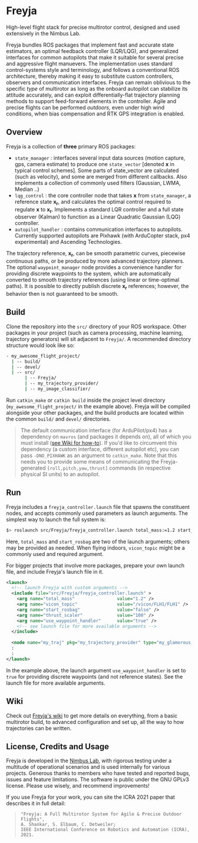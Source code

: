 # Freyja
High-level flight stack for precise multirotor control, designed and used extensively in the Nimbus Lab.

Freyja bundles ROS packages that implement fast and accurate state estimators, an optimal feedback controller (LQR/LQG), and generalized interfaces for common autopilots that make it suitable for several precise and aggressive flight manuevers. The implementation uses standard control-systems style and terminology, and follows a conventional ROS architecture, thereby making it easy to substitute custom controllers, observers and communication interfaces. Freyja can remain oblivious to the specific _type_ of multirotor as long as the onboard autopilot can stabilize its attitude accurately, and can exploit differentially-flat trajectory planning methods to support feed-forward elements in the controller. Agile and precise flights can be performed _outdoors,_ even under high wind conditions, when bias compensation and RTK GPS integration is enabled.

## Overview
Freyja is a collection of **three** primary ROS packages:
- `state_manager` : interfaces several input data sources (motion capture, gps, camera estimate) to produce one `state_vector` [denoted **x** in typical control schemes]. Some parts of state_vector are calculated (such as velocity), and some are merged from different callbacks. Also implements a collection of commonly used filters (Gaussian, LWMA, Median ..)
- `lqg_control`   : the core controller node that takes **x** from `state_manager`, a reference state **x<sub>r</sub>**, and calculates the optimal control required to regulate **x** to **x<sub>r</sub>**. Implements a standard LQR controller and a full state observer (Kalman) to function as a Linear Quadratic Gaussian (LQG) controller.
- `autopilot_handler` : contains communication interfaces to autopilots. Currently supported autopilots are Pixhawk (with ArduCopter stack, px4 experimental) and Ascending Technologies.

The trajectory reference, **x<sub>r</sub>**, can be smooth parametric curves, piecewise continuous paths, or be produced by more advanced trajectory planners.
The optional `waypoint_manager` node provides a convenience handler for providing discrete waypoints to the system, which are automatically converted to smooth trajectory references (using linear or time-optimal paths). It is possible to directly publish discrete **x<sub>r</sub>** references; however, the behavior then is not guaranteed to be smooth.

## Build
Clone the repository into the `src/` directory of your ROS workspace. Other packages in your project (such as camera processing, machine learning, trajectory generators) will sit adjacent to `Freyja/`. A recommended directory structure would look like so:
```bash
- my_awesome_flight_project/
  | -- build/
  | -- devel/
  | -- src/
       | -- Freyja/
       | -- my_trajectory_provider/
       | -- my_image_classifier/
```
Run `catkin_make` or `catkin build` inside the project level directory (`my_awesome_flight_project/` in the example above). Freyja will be compiled alongside your other packages, and the build products are located within the common `build/` and `devel/` directories.
> The default communication interface (for ArduPilot/px4) has a dependency on `mavros` (and packages it depends on), all of which you must install ([see Wiki for how-to](https://github.com/unl-nimbus-lab/Freyja/wiki)). If you'd like to circumvent this dependency (a custom interface, different autopilot etc), you can pass `-DNO_PIXHAWK` as an argument to `catkin_make`. Note that this needs you to provide some means of communicating the Freyja-generated `[roll,pitch,yaw,thrust]` commands (in respective physical SI units) to an autopilot.

## Run
Freyja includes a `freyja_controller.launch` file that spawns the constituent nodes, and accepts commonly used parameters as launch arguments. The simplest way to launch the full system is:
```sh
$> roslaunch src/Freyja/freyja_controller.launch total_mass:=1.2 start_rosbag:=true
```
Here, `total_mass` and `start_rosbag` are two of the launch arguments; others may be provided as needed. When flying indoors, `vicon_topic` might be a commonly used and required argument.

For bigger projects that involve more packages, prepare your own launch file, and include Freyja's launch file in it.
```xml
<launch>
  <!-- launch Freyja with custom arguments -->
  <include file="src/Freyja/freyja_controller.launch" >
    <arg name="total_mass"                value="1.2" />
    <arg name="vicon_topic"               value="/vicon/FLH1/FLH1" />
    <arg name="start_rosbag"              value="false" />
    <arg name="thrust_scaler"             value="100" />
    <arg name="use_waypoint_handler"      value="true" />
    <!-- see launch file for more available arguments -->
  </include>
  
  <node name="my_traj" pkg="my_trajectory_provider" type="my_glamorous_trajectory" />
  :
  :
</launch>  
```
In the example above, the launch argument `use_waypoint_handler` is set to `true` for providing discrete waypoints (and not reference states). See the launch file for more available arguments.

## Wiki
Check out [Freyja's wiki](https://github.com/unl-nimbus-lab/Freyja/wiki) to get more details on everything, from a basic multirotor build, to advanced configuration and set up, all the way to how trajectories can be written.

## License, Credits and Usage
Freyja is developed in the [Nimbus Lab](https://nimbus.unl.edu), with rigorous testing under a multitude of operational scenarios and is used internally for various projects. Generous thanks to members who have tested and reported bugs, issues and feature limitations. The software is public under the GNU GPLv3 license. Please use wisely, and recommend improvements!

If you use Freyja for your work, you can site the ICRA 2021 paper that describes it in full detail:
>```
>"Freyja: A Full Multirotor System for Agile & Precise Outdoor Flights",
>A. Shankar, S. Elbaum, C. Detweiler;
>IEEE International Conference on Robotics and Automation (ICRA), 2021.
>```

